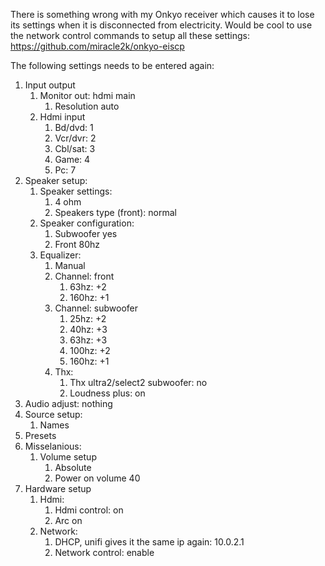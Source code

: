 There is something wrong with my Onkyo receiver which causes it to lose its settings when it is disconnected from
electricity.
Would be cool to use the network control commands to setup all these settings: https://github.com/miracle2k/onkyo-eiscp

The following settings needs to be entered again:
1. Input output
    1. Monitor out: hdmi main
        1. Resolution auto
    2. Hdmi input
        1. Bd/dvd: 1
        2. Vcr/dvr: 2
        3. Cbl/sat: 3
        4. Game: 4
        5. Pc: 7
2. Speaker setup:
    1. Speaker settings:
        1. 4 ohm
        2. Speakers type (front): normal
    2. Speaker configuration:
        1. Subwoofer yes
        2. Front 80hz
    3. Equalizer:
        1. Manual
        2. Channel: front
            1. 63hz: +2
            2. 160hz: +1
        3. Channel: subwoofer
            1. 25hz: +2
            2. 40hz: +3
            3. 63hz: +3
            4. 100hz: +2
            5. 160hz: +1
        4. Thx:
            1. Thx ultra2/select2 subwoofer: no
            2. Loudness plus: on
3. Audio adjust: nothing
4. Source setup:
    1. Names
5. Presets
6. Misselanious:
    1. Volume setup
        1. Absolute
        2. Power on volume 40
7. Hardware setup
    1. Hdmi:
        1. Hdmi control: on
        2. Arc on
    2. Network:
        1. DHCP, unifi gives it the same ip again: 10.0.2.1
        2. Network control: enable
